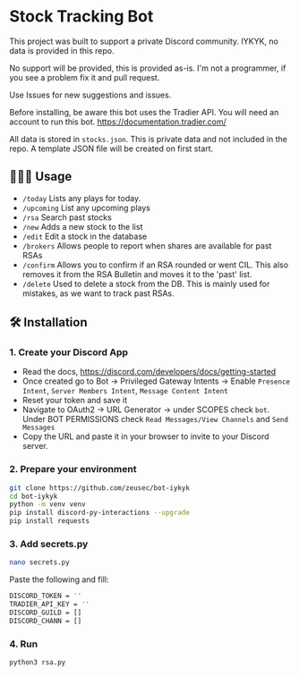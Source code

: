 # Stock Tracking Bot
This project was built to support a private Discord community. IYKYK, no data is provided in this repo.

No support will be provided, this is provided as-is. I'm not a programmer, if you see a problem fix it and pull request.

Use Issues for new suggestions and issues.

Before installing, be aware this bot uses the Tradier API. You will need an account to run this bot. https://documentation.tradier.com/

All data is stored in `stocks.json`. This is private data and not included in the repo. A template JSON file will be created on first start.

## 🧑🏻‍💻 Usage
- `/today` Lists any plays for today.
- `/upcoming` List any upcoming plays
- `/rsa` Search past stocks
- `/new` Adds a new stock to the list
- `/edit` Edit a stock in the database
- `/brokers` Allows people to report when shares are available for past RSAs
- `/confirm` Allows you to confirm if an RSA rounded or went CIL. This also removes it from the RSA Bulletin and moves it to the 'past' list.
- `/delete` Used to delete a stock from the DB. This is mainly used for mistakes, as we want to track past RSAs.

## 🛠️ Installation    

### 1. Create your Discord App
- Read the docs, https://discord.com/developers/docs/getting-started
- Once created go to Bot -> Privileged Gateway Intents -> Enable `Presence Intent`, `Server Members Intent`, `Message Content Intent`
- Reset your token and save it
- Navigate to OAuth2 -> URL Generator -> under SCOPES check `bot`. Under BOT PERMISSIONS check `Read Messages/View Channels` and `Send Messages`
- Copy the URL and paste it in your browser to invite to your Discord server.

### 2. Prepare your environment
```bash
git clone https://github.com/zeusec/bot-iykyk
cd bot-iykyk
python -m venv venv
pip install discord-py-interactions --upgrade
pip install requests
```

### 3. Add secrets.py
```bash
nano secrets.py
```
Paste the following and fill:
```bash
DISCORD_TOKEN = ''
TRADIER_API_KEY = ''
DISCORD_GUILD = []
DISCORD_CHANN = []
```

### 4. Run
```bash
python3 rsa.py
```
